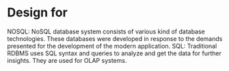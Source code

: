 # Design for

NOSQL: NoSQL database system consists of various kind of database technologies. These databases were developed in response to the demands presented for the development of the modern application.
SQL: Traditional RDBMS uses SQL syntax and queries to analyze and get the data for further insights. They are used for OLAP systems.